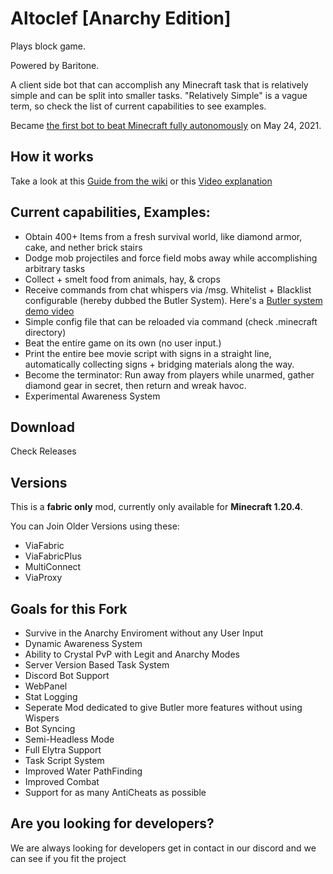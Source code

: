 # Altoclef [Anarchy Edition]

Plays block game.

Powered by Baritone.

A client side bot that can accomplish any Minecraft task that is relatively simple and can be split into smaller
tasks. "Relatively Simple" is a vague term, so check the list of current capabilities to see examples.

Became [the first bot to beat Minecraft fully autonomously](https://youtu.be/baAa6s8tahA) on May 24, 2021.

## How it works

Take a look at this [Guide from the wiki](https://github.com/gaucho-matrero/altoclef/wiki/1:-Documentation:-Big-Picture)
or this [Video explanation](https://youtu.be/q5OmcinQ2ck?t=387)

## Current capabilities, Examples:

- Obtain 400+ Items from a fresh survival world, like diamond armor, cake, and nether brick stairs
- Dodge mob projectiles and force field mobs away while accomplishing arbitrary tasks
- Collect + smelt food from animals, hay, & crops
-  Receive commands from chat whispers via /msg. Whitelist + Blacklist configurable (hereby dubbed the Butler System).
  Here's
  a [Butler system demo video](https://drive.google.com/file/d/1axVYYMJ5VjmVHaWlCifFHTwiXlFssOUc/view?usp=sharing)
- Simple config file that can be reloaded via command (check .minecraft directory)
- Beat the entire game on its own (no user input.)
- Print the entire bee movie script with signs in a straight line, automatically collecting signs + bridging materials
  along the way.
- Become the terminator: Run away from players while unarmed, gather diamond gear in secret, then return and wreak
  havoc.
- Experimental Awareness System

## Download
Check Releases

## Versions

This is a **fabric only** mod, currently only available for **Minecraft 1.20.4**.

You can Join Older Versions using these:
- ViaFabric
- ViaFabricPlus
- MultiConnect
- ViaProxy

## Goals for this Fork
- Survive in the Anarchy Enviroment without any User Input
- Dynamic Awareness System
- Ability to Crystal PvP with Legit and Anarchy Modes
- Server Version Based Task System
- Discord Bot Support
- WebPanel
- Stat Logging
- Seperate Mod dedicated to give Butler more features without using Wispers
- Bot Syncing
- Semi-Headless Mode
- Full Elytra Support
- Task Script System
- Improved Water PathFinding
- Improved Combat
- Support for as many AntiCheats as possible

## Are you looking for developers?
We are always looking for developers get in contact in our discord and we can see if you fit the project
